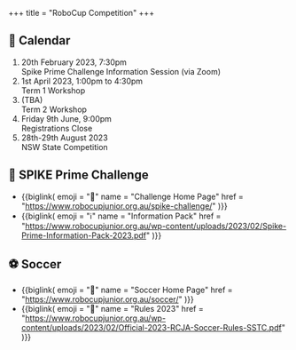 +++
title = "RoboCup Competition"
+++

## 📅 Calendar

1. 20th February 2023, 7:30pm<br/>Spike Prime Challenge Information Session (via Zoom)
2. 1st April 2023, 1:00pm to 4:30pm<br/>Term 1 Workshop
3. (TBA)<br/>Term 2 Workshop
4. Friday 9th June, 9:00pm<br/>Registrations Close
5. 28th-29th August 2023<br/>NSW State Competition

## 🤖 SPIKE Prime Challenge

* {{biglink(
  emoji = "🏡"
  name = "Challenge Home Page"
  href = "https://www.robocupjunior.org.au/spike-challenge/"
  )}}
* {{biglink(
  emoji = "ℹ️"
  name = "Information Pack"
  href = "https://www.robocupjunior.org.au/wp-content/uploads/2023/02/Spike-Prime-Information-Pack-2023.pdf"
  )}}

## ⚽ Soccer

* {{biglink(
  emoji = "🏡"
  name = "Soccer Home Page"
  href = "https://www.robocupjunior.org.au/soccer/"
  )}}
* {{biglink(
  emoji = "📔"
  name = "Rules 2023"
  href = "https://www.robocupjunior.org.au/wp-content/uploads/2023/02/Official-2023-RCJA-Soccer-Rules-SSTC.pdf"
  )}}
